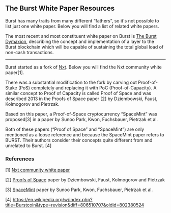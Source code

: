 <languages/> <translate>

The Burst White Paper Resources
-------------------------------

Burst has many traits from many different “fathers”, so it's not possible to list just one white paper. Below you will find a list of related white papers.

The most recent and most constituent white paper on Burst is [The Burst Dymaxion](https://dymaxion.burst.cryptoguru.org/The-Burst-Dymaxion-1.00.pdf), describing the concept and implementation of a layer to the Burst blockchain which will be capable of sustaining the total global load of non-cash transactions.

------------------------------------------------------------------------

Burst started as a fork of [Nxt](https://en.wikipedia.org/wiki/Nxt). Below you will find the Nxt community white paper[1].

There was a substantial modification to the fork by carving out Proof-of-Stake (PoS) completely and replacing it with PoC (Proof-of-Capacity). A similar concept to Proof of Capacity is called Proof of Space and was described 2013 in the Proofs of Space paper [2] by Dziembowski, Faust, Kolmogorov and Pietrzak.

Based on this paper, a Proof-of-Space cryptocurrency “SpaceMint” was proposed[3] in a paper by Sunoo Park, Kwon, Fuchsbauer, Pietrzak et al.

Both of these papers (“Proof of Space” and “SpaceMint”) are only mentioned as a loose reference and because the SpaceMint paper refers to BURST. Their authors consider their concepts quite different from and unrelated to Burst. [4]

### References

</translate>

[1] [Nxt community white paper](https://nxtwiki.org/wiki/Whitepaper:Nxt)

[2] [Proofs of Space](https://eprint.iacr.org/2013/796.pdf) paper by Dziembowski, Faust, Kolmogorov and Pietrzak

[3] [SpaceMint](https://eprint.iacr.org/2015/528.pdf) paper by Sunoo Park, Kwon, Fuchsbauer, Pietrzak et al.

[4] <https://en.wikipedia.org/w/index.php?title=Burstcoin&type=revision&diff=806510707&oldid=802380524>
